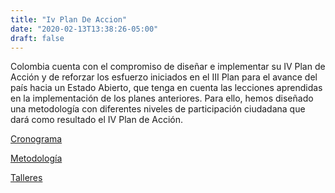 ```yaml
---
title: "Iv Plan De Accion"
date: "2020-02-13T13:38:26-05:00"
draft: false
---
```

Colombia cuenta con el compromiso de diseñar e implementar su IV Plan de Acción y de reforzar los esfuerzo iniciados en el III Plan para el avance del país hacia un Estado Abierto, que tenga en cuenta las lecciones aprendidas en la implementación de los planes anteriores. Para ello, hemos diseñado una metodología con diferentes niveles de participación ciudadana que dará como resultado el IV Plan de Acción.

[Cronograma](/planes-de-accion/iv-plan-de-accion/cronograma)

[Metodología](/planes-de-accion/iv-plan-de-accion/metodologia)

[Talleres](/planes-de-accion/iv-plan-de-accion/talleres)
